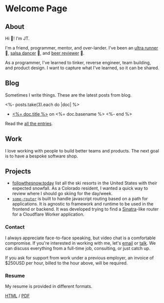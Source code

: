 # Welcome Page

## About

Hi :wave:! I'm JT.

I'm a friend, programmer, mentor, and over-lander. I've been an [ultra runner](https://ultrasignup.com/m_results_participant.aspx?fname=Jt&lname=Archie)
:running:, [salsa dancer](https://www.youtube.com/watch?v=gT1qaj2PMrw) :dancer:, and [beer reviewer](https://www.youtube.com/yetanotherbeershow) :beer:.

As a programmer, I've learned to tinker, reverse engineer, team building, and
product design. I want to capture what I've learned, so it can be shared.

## Blog

Sometimes I write things. These are the latest posts from blog.

<!-- deno-fmt-ignore-start -->

<%- posts.take(3).each do |doc| %>
- [<%= doc.title %>](<%= doc.path %>) on <%= doc.basename %>
<%- end %>

<!-- deno-fmt-ignore-end -->

Read the [all the entries](/posts).

## Work

I love working with people to build better teams and products. The next goal is
to have a bespoke software shop.

## Projects

- [followthesnow.today](https://followthesnow.today) list all the ski resorts in
  the United States with their expected snowfall. As a Colorado resident, I
  wanted a quick way to review where I should go skiing for the day/week.
- [`some-router`](https://github.com/jtarchie/some-router) is built to handle
  javascript routing based on a path for applications. It is agnostic to
  framework and runtime to be used in the frontend or backend. It was developed
  trying to find a [Sinatra](http://sinatrarb.com/)-like router for a Cloudflare
  Worker application.

### Contact

I always appreciate face-to-face speaking, but video chat is a comfortable
compromise. If you're interested in working with me, let's
[email](mailto:hello2023@jtarchie.com) or
[talk](https://calendly.com/jtarchie/15min). We can discuss everything from a
full-time job, consulting, or just catch up.

If you ask for support from work under a previous employer, an invoice of
$250USD per hour, billed to the hour above, will be required.

### Resume

My resume is provided in different formats.

[HTML](resume/index.html) / [PDF](resume/index.pdf)
